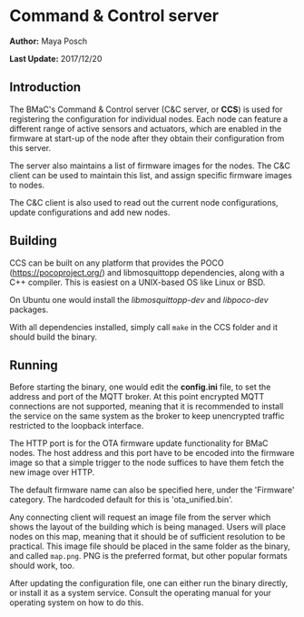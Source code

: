 # Command & Control server

**Author:** Maya Posch

**Last Update:** 2017/12/20

## Introduction

The BMaC's Command & Control server (C&C server, or **CCS**) is used for registering the configuration for individual nodes. Each node can feature a different range of active sensors and actuators, which are enabled in the firmware at start-up of the node after they obtain their configuration from this server.

The server also maintains a list of firmware images for the nodes. The C&C client can be used to maintain this list, and assign specific firmware images to nodes.

The C&C client is also used to read out the current node configurations, update configurations and add new nodes.

## Building

CCS can be built on any platform that provides the POCO (https://pocoproject.org/) and libmosquittopp dependencies, along with a C++ compiler. This is easiest on a UNIX-based OS like Linux or BSD.

On Ubuntu one would install the *libmosquittopp-dev* and *libpoco-dev* packages.

With all dependencies installed, simply call `make` in the CCS folder and it should build the binary.

## Running

Before starting the binary, one would edit the **config.ini** file, to set the address and port of the MQTT broker. At this point encrypted MQTT connections are not supported, meaning that it is recommended to install the service on the same system as the broker to keep unencrypted traffic restricted to the loopback interface. 

The HTTP port is for the OTA firmware update functionality for BMaC nodes. The host address and this port have to be encoded into the firmware image so that a simple trigger to the node suffices to have them fetch the new image over HTTP.

The default firmware name can also be specified here, under the 'Firmware' category. The hardcoded default for this is 'ota_unified.bin'.

Any connecting client will request an image file from the server which shows the layout of the building which is being managed. Users will place nodes on this map, meaning that it should be of sufficient resolution to be practical. This image file should be placed in the same folder as the binary, and called `map.png`. PNG is the preferred format, but other popular formats should work, too.

After updating the configuration file, one can either run the binary directly, or install it as a system service. Consult the operating manual for your operating system on how to do this.